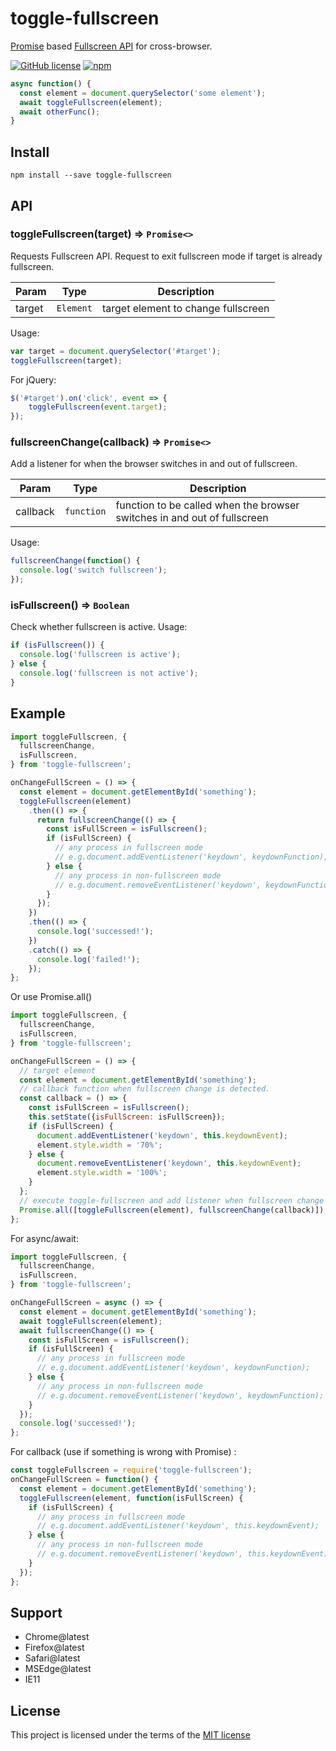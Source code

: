 toggle-fullscreen
===
[Promise](https://developer.mozilla.org/en-US/docs/Web/JavaScript/Reference/Global_Objects/Promise) based [Fullscreen API](https://developer.mozilla.org/en-US/docs/Web/API/Fullscreen_API) for cross-browser.

[![GitHub license](https://img.shields.io/badge/license-MIT-blue.svg)](https://github.com/shisama/toggle-fullscreen/blob/master/LICENSE)
[![npm](https://img.shields.io/npm/dt/toggle-fullscreen.svg)](https://www.npmjs.com/package/toggle-fullscreen)

```js
async function() {
  const element = document.querySelector('some element');
  await toggleFullscreen(element);
  await otherFunc();
}
```

## Install
```
npm install --save toggle-fullscreen
```

## API
### toggleFullscreen(target) ⇒ <code>Promise<></code>
Requests Fullscreen API.
Request to exit fullscreen mode if target is already fullscreen.
 
| Param  | Type                | Description  |
| ------ | ------------------- | ------------ |
| target  | <code>Element</code> | target element to change fullscreen|

Usage:
```js
var target = document.querySelector('#target');
toggleFullscreen(target);
```
For jQuery:
```js
$('#target').on('click', event => {
	toggleFullscreen(event.target);
});
```

### fullscreenChange(callback) ⇒ <code>Promise<></code>
Add a listener for when the browser switches in and out of fullscreen. 
 
| Param  | Type                | Description  |
| ------ | ------------------- | ------------ |
| callback  | <code>function</code> | function to be called when the browser switches in and out of fullscreen|

Usage:
```js
fullscreenChange(function() {
  console.log('switch fullscreen');
});
```
### isFullscreen() ⇒ <code>Boolean</code>
Check whether fullscreen is active.
Usage:
```js
if (isFullscreen()) {
  console.log('fullscreen is active');
} else {
  console.log('fullscreen is not active');
} 
```

## Example
```jsx harmony
import toggleFullscreen, {
  fullscreenChange,
  isFullscreen,
} from 'toggle-fullscreen';

onChangeFullScreen = () => {
  const element = document.getElementById('something');
  toggleFullscreen(element)
    .then(() => {
      return fullscreenChange(() => {
        const isFullScreen = isFullscreen();
        if (isFullScreen) {
          // any process in fullscreen mode
          // e.g.document.addEventListener('keydown', keydownFunction);
        } else {
          // any process in non-fullscreen mode
          // e.g.document.removeEventListener('keydown', keydownFunction);
        }
      });
    })
    .then(() => {
      console.log('successed!');
    })
    .catch(() => {
      console.log('failed!');
    });
};
```

Or use Promise.all()

```jsx harmony
import toggleFullscreen, {
  fullscreenChange,
  isFullscreen,
} from 'toggle-fullscreen';

onChangeFullScreen = () => {
  // target element
  const element = document.getElementById('something');
  // callback function when fullscreen change is detected.
  const callback = () => {
    const isFullScreen = isFullscreen();
    this.setState({isFullScreen: isFullScreen});
    if (isFullScreen) {
      document.addEventListener('keydown', this.keydownEvent);
      element.style.width = '70%';
    } else {
      document.removeEventListener('keydown', this.keydownEvent);
      element.style.width = '100%';
    }
  };
  // execute toggle-fullscreen and add listener when fullscreen change detected asynchronously
  Promise.all([toggleFullscreen(element), fullscreenChange(callback)]);
};
```

For async/await:
```jsx harmony
import toggleFullscreen, {
  fullscreenChange,
  isFullscreen,
} from 'toggle-fullscreen';

onChangeFullScreen = async () => {
  const element = document.getElementById('something');
  await toggleFullscreen(element);
  await fullscreenChange(() => {
    const isFullScreen = isFullscreen();
    if (isFullScreen) {
      // any process in fullscreen mode
      // e.g.document.addEventListener('keydown', keydownFunction);
    } else {
      // any process in non-fullscreen mode
      // e.g.document.removeEventListener('keydown', keydownFunction);
    }
  });
  console.log('successed!');
};
```

For callback (use if something is wrong with Promise) :
```js
const toggleFullscreen = require('toggle-fullscreen');
onChangeFullScreen = function() {
  const element = document.getElementById('something');
  toggleFullscreen(element, function(isFullScreen) {
    if (isFullScreen) {
      // any process in fullscreen mode
      // e.g.document.addEventListener('keydown', this.keydownEvent);
    } else {
      // any process in non-fullscreen mode
      // e.g.document.removeEventListener('keydown', this.keydownEvent);
    }
  });
};
```
## Support
- Chrome@latest
- Firefox@latest
- Safari@latest
- MSEdge@latest
- IE11

## License
This project is licensed under the terms of the
[MIT license](https://github.com/shisama/toggle-fullscreen/blob/master/LICENSE)
